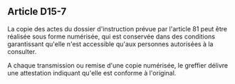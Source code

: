 Article D15-7
----
La copie des actes du dossier d'instruction prévue par l'article 81 peut être
réalisée sous forme numérisée, qui est conservée dans des conditions
garantissant qu'elle n'est accessible qu'aux personnes autorisées à la
consulter.

A chaque transmission ou remise d'une copie numérisée, le greffier délivre une
attestation indiquant qu'elle est conforme à l'original.

